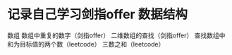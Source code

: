 # 记录自己学习剑指offer 数据结构
数组 数组中重复的数字（剑指offer）
     二维数组的查找（剑指offer）
    查找数组中和为目标值的两个数（leetcode）
    三数之和（leetcode）
